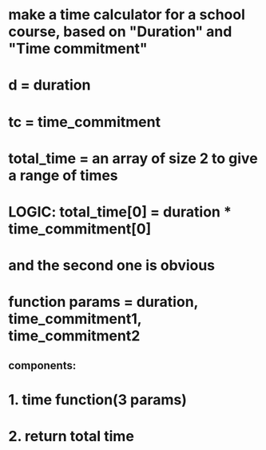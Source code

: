 # make a time calculator for a school course, based on "Duration" and "Time commitment"

# d = duration
# tc = time_commitment
# total_time = an array of size 2 to give a range of times
# LOGIC: total_time[0] = duration * time_commitment[0]
# and the second one is obvious

# function params = duration, time_commitment1, time_commitment2

## components: 
# 1. time function(3 params)
# 2. return total time
